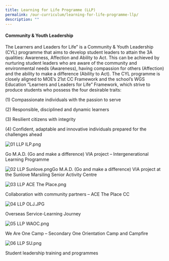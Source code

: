 ```yaml
---
title: Learning for Life Programme (LLP)
permalink: /our-curriculum/learning-for-life-programme-llp/
description: ""
---
```

#### Community & Youth Leadership

The Learners and Leaders for Life” is a Community & Youth Leadership (CYL) programme that aims to develop student leaders to attain the 3A qualities: Awareness, Affection and Ability to Act. This can be achieved by nurturing student leaders who are aware of the community and environmental needs (Awareness), having compassion for others (Affection) and the ability to make a difference (Ability to Act). The CYL programme is closely aligned to MOE’s 21st CC Framework and the school’s WGS Education “Learners and Leaders for Life” Framework, which strive to produce students who possess the four desirable traits:

  

(1) Compassionate individuals with the passion to serve

(2) Responsible, disciplined and dynamic learners

(3) Resilient citizens with integrity

(4) Confident, adaptable and innovative individuals prepared for the challenges ahead

  

  

![01 LLP ILP.png](https://woodgrovesec.moe.edu.sg/qql/slot/u609/2020/Departments/LLP/01%20LLP%20ILP.png)

Go M.A.D. (Go and make a difference) VIA project – Intergenerational Learning Programme  

  

  

![02 LLP Sunlove.png](https://woodgrovesec.moe.edu.sg/qql/slot/u609/2020/Departments/LLP/02%20LLP%20Sunlove.png)Go M.A.D. (Go and make a difference) VIA project at the Sunlove Marsiling Senior Activity Centre

  

  

![03 LLP ACE The Place.png](https://woodgrovesec.moe.edu.sg/qql/slot/u609/2020/Departments/LLP/03%20LLP%20ACE%20The%20Place.png)

Collaboration with community partners – ACE The Place CC

  

  

![04 LLP OLJ.JPG](https://woodgrovesec.moe.edu.sg/qql/slot/u609/2020/Departments/LLP/04%20LLP%20OLJ.JPG)

Overseas Service-Learning Journey

  

  

![05 LLP WAOC.png](https://woodgrovesec.moe.edu.sg/qql/slot/u609/2020/Departments/LLP/05%20LLP%20WAOC.png)

We Are One Camp – Secondary One Orientation Camp and Campfire

  

  

![06 LLP SU.png](https://woodgrovesec.moe.edu.sg/qql/slot/u609/2020/Departments/LLP/06%20LLP%20SU.png)

Student leadership training and programmes